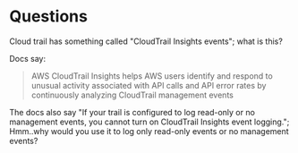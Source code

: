 # Questions

Cloud trail has something called "CloudTrail Insights events"; what is this?

Docs say:

> AWS CloudTrail Insights helps AWS users identify and respond to unusual activity associated with API calls and API error rates by continuously analyzing CloudTrail management events

The docs also say "If your trail is configured to log read-only or no management events, you cannot turn on CloudTrail Insights event logging."; Hmm..why would you use it to log only read-only events or no management events?

